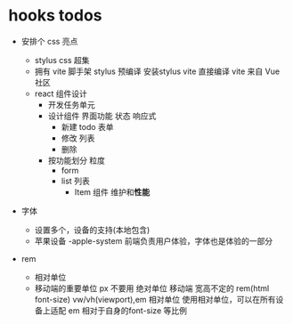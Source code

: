 # hooks todos

- 安排个 css 亮点
  - stylus
    css 超集
  - 拥有 vite 脚手架
      stylus 预编译 安装stylus vite 直接编译
      vite 来自 Vue 社区
  - react 组件设计
    - 开发任务单元
    - 设计组件
      界面功能 状态 响应式
      - 新建 todo 表单
      - 修改 列表
      - 删除
    - 按功能划分 粒度
      - form
      - list 列表
        - Item 组件 维护和**性能**

- 字体
  - 设置多个，设备的支持(本地包含)
  - 苹果设备 -apple-system 前端负责用户体验，字体也是体验的一部分
- rem
  - 相对单位
  - 移动端的重要单位 px 不要用 绝对单位
    移动端 宽高不定的 rem(html font-size) vw/vh(viewport),em 相对单位
    使用相对单位，可以在所有设备上适配
    em 相对于自身的font-size 等比例
